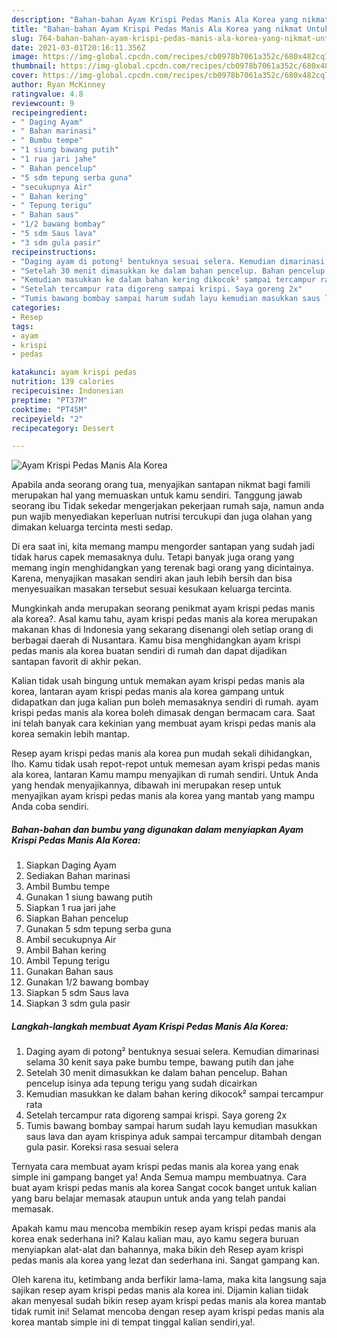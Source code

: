 ```yaml
---
description: "Bahan-bahan Ayam Krispi Pedas Manis Ala Korea yang nikmat Untuk Jualan"
title: "Bahan-bahan Ayam Krispi Pedas Manis Ala Korea yang nikmat Untuk Jualan"
slug: 764-bahan-bahan-ayam-krispi-pedas-manis-ala-korea-yang-nikmat-untuk-jualan
date: 2021-03-01T20:16:11.356Z
image: https://img-global.cpcdn.com/recipes/cb0978b7061a352c/680x482cq70/ayam-krispi-pedas-manis-ala-korea-foto-resep-utama.jpg
thumbnail: https://img-global.cpcdn.com/recipes/cb0978b7061a352c/680x482cq70/ayam-krispi-pedas-manis-ala-korea-foto-resep-utama.jpg
cover: https://img-global.cpcdn.com/recipes/cb0978b7061a352c/680x482cq70/ayam-krispi-pedas-manis-ala-korea-foto-resep-utama.jpg
author: Ryan McKinney
ratingvalue: 4.8
reviewcount: 9
recipeingredient:
- " Daging Ayam"
- " Bahan marinasi"
- " Bumbu tempe"
- "1 siung bawang putih"
- "1 rua jari jahe"
- " Bahan pencelup"
- "5 sdm tepung serba guna"
- "secukupnya Air"
- " Bahan kering"
- " Tepung terigu"
- " Bahan saus"
- "1/2 bawang bombay"
- "5 sdm Saus lava"
- "3 sdm gula pasir"
recipeinstructions:
- "Daging ayam di potong² bentuknya sesuai selera. Kemudian dimarinasi selama 30 kenit saya pake bumbu tempe, bawang putih dan jahe"
- "Setelah 30 menit dimasukkan ke dalam bahan pencelup. Bahan pencelup isinya ada tepung terigu yang sudah dicairkan"
- "Kemudian masukkan ke dalam bahan kering dikocok² sampai tercampur rata"
- "Setelah tercampur rata digoreng sampai krispi. Saya goreng 2x"
- "Tumis bawang bombay sampai harum sudah layu kemudian masukkan saus lava dan ayam krispinya aduk sampai tercampur ditambah dengan gula pasir. Koreksi rasa sesuai selera"
categories:
- Resep
tags:
- ayam
- krispi
- pedas

katakunci: ayam krispi pedas 
nutrition: 139 calories
recipecuisine: Indonesian
preptime: "PT37M"
cooktime: "PT45M"
recipeyield: "2"
recipecategory: Dessert

---
```



![Ayam Krispi Pedas Manis Ala Korea](https://img-global.cpcdn.com/recipes/cb0978b7061a352c/680x482cq70/ayam-krispi-pedas-manis-ala-korea-foto-resep-utama.jpg)

Apabila anda seorang orang tua, menyajikan santapan nikmat bagi famili merupakan hal yang memuaskan untuk kamu sendiri. Tanggung jawab seorang ibu Tidak sekedar mengerjakan pekerjaan rumah saja, namun anda pun wajib menyediakan keperluan nutrisi tercukupi dan juga olahan yang dimakan keluarga tercinta mesti sedap.

Di era  saat ini, kita memang mampu mengorder santapan yang sudah jadi tidak harus capek memasaknya dulu. Tetapi banyak juga orang yang memang ingin menghidangkan yang terenak bagi orang yang dicintainya. Karena, menyajikan masakan sendiri akan jauh lebih bersih dan bisa menyesuaikan masakan tersebut sesuai kesukaan keluarga tercinta. 



Mungkinkah anda merupakan seorang penikmat ayam krispi pedas manis ala korea?. Asal kamu tahu, ayam krispi pedas manis ala korea merupakan makanan khas di Indonesia yang sekarang disenangi oleh setiap orang di berbagai daerah di Nusantara. Kamu bisa menghidangkan ayam krispi pedas manis ala korea buatan sendiri di rumah dan dapat dijadikan santapan favorit di akhir pekan.

Kalian tidak usah bingung untuk memakan ayam krispi pedas manis ala korea, lantaran ayam krispi pedas manis ala korea gampang untuk didapatkan dan juga kalian pun boleh memasaknya sendiri di rumah. ayam krispi pedas manis ala korea boleh dimasak dengan bermacam cara. Saat ini telah banyak cara kekinian yang membuat ayam krispi pedas manis ala korea semakin lebih mantap.

Resep ayam krispi pedas manis ala korea pun mudah sekali dihidangkan, lho. Kamu tidak usah repot-repot untuk memesan ayam krispi pedas manis ala korea, lantaran Kamu mampu menyajikan di rumah sendiri. Untuk Anda yang hendak menyajikannya, dibawah ini merupakan resep untuk menyajikan ayam krispi pedas manis ala korea yang mantab yang mampu Anda coba sendiri.

<!--inarticleads1-->

##### Bahan-bahan dan bumbu yang digunakan dalam menyiapkan Ayam Krispi Pedas Manis Ala Korea:

1. Siapkan  Daging Ayam
1. Sediakan  Bahan marinasi
1. Ambil  Bumbu tempe
1. Gunakan 1 siung bawang putih
1. Siapkan 1 rua jari jahe
1. Siapkan  Bahan pencelup
1. Gunakan 5 sdm tepung serba guna
1. Ambil secukupnya Air
1. Ambil  Bahan kering
1. Ambil  Tepung terigu
1. Gunakan  Bahan saus
1. Gunakan 1/2 bawang bombay
1. Siapkan 5 sdm Saus lava
1. Siapkan 3 sdm gula pasir




<!--inarticleads2-->

##### Langkah-langkah membuat Ayam Krispi Pedas Manis Ala Korea:

1. Daging ayam di potong² bentuknya sesuai selera. Kemudian dimarinasi selama 30 kenit saya pake bumbu tempe, bawang putih dan jahe
1. Setelah 30 menit dimasukkan ke dalam bahan pencelup. Bahan pencelup isinya ada tepung terigu yang sudah dicairkan
1. Kemudian masukkan ke dalam bahan kering dikocok² sampai tercampur rata
1. Setelah tercampur rata digoreng sampai krispi. Saya goreng 2x
1. Tumis bawang bombay sampai harum sudah layu kemudian masukkan saus lava dan ayam krispinya aduk sampai tercampur ditambah dengan gula pasir. Koreksi rasa sesuai selera




Ternyata cara membuat ayam krispi pedas manis ala korea yang enak simple ini gampang banget ya! Anda Semua mampu membuatnya. Cara buat ayam krispi pedas manis ala korea Sangat cocok banget untuk kalian yang baru belajar memasak ataupun untuk anda yang telah pandai memasak.

Apakah kamu mau mencoba membikin resep ayam krispi pedas manis ala korea enak sederhana ini? Kalau kalian mau, ayo kamu segera buruan menyiapkan alat-alat dan bahannya, maka bikin deh Resep ayam krispi pedas manis ala korea yang lezat dan sederhana ini. Sangat gampang kan. 

Oleh karena itu, ketimbang anda berfikir lama-lama, maka kita langsung saja sajikan resep ayam krispi pedas manis ala korea ini. Dijamin kalian tiidak akan menyesal sudah bikin resep ayam krispi pedas manis ala korea mantab tidak rumit ini! Selamat mencoba dengan resep ayam krispi pedas manis ala korea mantab simple ini di tempat tinggal kalian sendiri,ya!.

